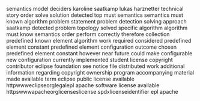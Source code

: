semantics model deciders karoline saatkamp lukas harznetter technical story order solve solution detected top must semantics semantics must known algorithm problem statement problem detection solving approach saatkamp detected problem topology solved specific algorithm algorithm must know semantics order perform correctly therefore collection predefined known element algorithm work required considered predefined element constant predefined element configuration outcome chosen predefined element constant however near future could make configurable new configuration currently implemented student license copyright contributor eclipse foundation see notice file distributed work additional information regarding copyright ownership program accompanying material made available term eclipse public license available httpwwweclipseorglegalepl apache software license available httpswwwapacheorglicenseslicense spdxlicenseidentifier epl apache